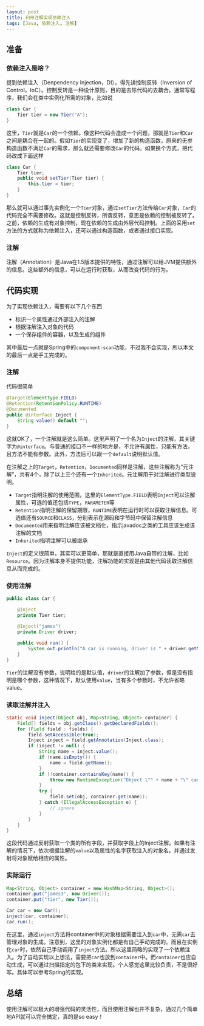 ```yaml
---
layout: post
title: 利用注解实现依赖注入
tags: [Java, 依赖注入, 注解]
---
```


## 准备

### 依赖注入是啥？

提到依赖注入（Denpendency Injection，DI），得先讲控制反转（Inversion of Control，IoC）。控制反转是一种设计原则，目的是去除代码的去耦合。通常写程序，我们会在类中实例化所需的对象，比如说

```java
class Car {
    Tier tier = new Tier("A");
}
```

这里，`Tier`就是`Car`的一个依赖。像这种代码会造成一个问题，那就是`Tier`和`Car`之间是耦合在一起的。假如`Tier`的实现变了，增加了新的构造函数，原来的无参构造函数不满足`Car`的需求，那么就还需要修改`Car`的代码。如果换个方式，把代码改成下面这样

```java
class Car {
    Tier tier;
    public void setTier(Tier tier) {
        this.tier = tier;
    }
}
```

那么就可以通过事先实例化一个`Tier`对象，通过`setTier`方法传给`Car`对象，`Car`的代码完全不需要修改。这就是控制反转，所谓反转，意思是依赖的控制被反转了。之前，依赖的生成有对象控制，现在依赖的生成由外层代码控制。上面的采用`set`方法的方式就称为依赖注入，还可以通过构造函数，或者通过接口实现。

### 注解

注解（Annotation）是Java在1.5版本提供的特性，通过注解可以给JVM提供额外的信息。这些额外的信息，可以在运行时获取，从而改变代码的行为。

## 代码实现

为了实现依赖注入，需要有以下几个东西

* 标识一个属性通过外部注入的注解
* 根据注解注入对象的代码
* 一个保存组件的容器，以及生成的组件

其中最后一点就是Spring中的`component-scan`功能，不过我不会实现，所以本文的最后一点是手工完成的。

### 注解

代码很简单

```java
@Target(ElementType.FIELD)
@Retention(RetentionPolicy.RUNTIME)
@Documented
public @interface Inject {
    String value() default "";
}
```

这就OK了，一个注解就是这么简单。这里声明了一个名为`Inject`的注解，其关键字为`@interface`。与普通的接口不一样的地方是，不允许有属性，只能有方法，且方法不能有参数。此外，方法后可以跟一个`default`说明默认值。

在注解之上的`Target`，`Retention`，`Documented`同样是注解，这些注解称为“元注解”，共有4个，除了以上三个还有一个`Inherited`。元注解用于对注解进行类型说明。

* `Target`指明注解的使用范围，这里的`ElementType.FIELD`表明`Inject`可以注解属性，可选的值还包括`TYPE`，`PARAMETER`等
* `Retention`指明注解的保留期限，`RUNTIME`表明在运行时可以获取注解信息。可选值还有`SOURCE`和`CLASS`，分别表示在源码和字节码中保留注解信息
* `Documented`用来指明注解应该被文档化，指示javadoc之类的工具应该生成该注解的文档
* `Inherited`指明注解可以被继承

`Inject`的定义很简单，其实可以更简单，那就是直接用Java自带的注解，比如`Resource`。因为注解本身不提供功能，注解功能的实现是由其他代码读取注解信息从而完成的。

### 使用注解

```java
public class Car {

    @Inject
    private Tier tier;
    
    @Inject("james")
    private Driver driver;

    public void run() {
        System.out.println("A car is running, driver is " + driver.getName() + ", and its tier's brand is " + tier.getName());
    }
}
```

`Tier`的注解没有参数，说明给的是默认值，`driver`的注解加了参数，但是没有指明是哪个参数，这种情况下，默认使用`value`，当有多个参数时，不允许省略value。

### 读取注解并注入

```java
static void inject(Object obj, Map<String, Object> container) {
    Field[] fields = obj.getClass().getDeclaredFields();
    for (Field field : fields) {
        field.setAccessible(true);
        Inject inject = field.getAnnotation(Inject.class);
        if (inject != null) {
            String name = inject.value();
            if (name.isEmpty()) {
                name = field.getName();
            }
            if (!container.containsKey(name)) {
                throw new RuntimeException("Object \"" + name + "\" cannot be found in container.");
            }
            try {
                field.set(obj, container.get(name));
            } catch (IllegalAccessException e) {
                // ignore
            }
        }
    }
}
```

这段代码通过反射获取一个类的所有字段，并获取字段上的Inject注解。如果有注解的情况下，依次根据注解的`value`以及属性的名字获取注入的对象名。并通过发射将对象赋给相应的属性。

### 实际运行

```java
Map<String, Object> container = new HashMap<String, Object>();
container.put("james3", new Driver());
container.put("tier", new Tier());

Car car = new Car();
inject(car, container);
car.run();
```

在这里，通过`inject`方法将container中的对象根据需要注入到`car`中，无需`car`去管理对象的生成。注意到，这里的对象实例化都是有自己手动完成的。而且在实例化`car`时，依然自己手动调用了`inject`方法。所以这里简略的实现了一个依赖注入。为了自动实现以上想法，需要把`car`也放到`container`中。而`container`也应自动生成，可以通过扫描指定的包下的类来实现。个人感觉这里比较负责，不是很好写。具体可以参考Spring的实现。

## 总结
使用注解可以极大的增强代码的灵活性，而且使用注解也并不复杂，通过几个简单地API就可以完全搞定，真的是so easy！